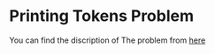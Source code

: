 # Printing Tokens Problem

You can find the discription of The problem from [here](https://www.hackerrank.com/challenges/printing-tokens-/problem?isFullScreen=true)